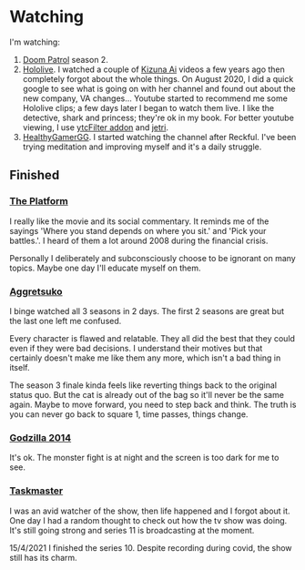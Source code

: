 # Watching

I'm watching:

1. [Doom Patrol](https://www.imdb.com/title/tt8416494/) season 2.
2. [Hololive](https://virtualyoutuber.fandom.com/wiki/Hololive). I watched a couple of [Kizuna Ai](https://en.wikipedia.org/wiki/Kizuna_AI) videos a few years ago then completely forgot about the whole things. On August 2020, I did a quick google to see what is going on with her channel and found out about the new company, VA changes... Youtube started to recommend me some Hololive clips; a few days later I began to watch them live. I like the detective, shark and princess; they're ok in my book. For better youtube viewing, I use [ytcFilter addon](https://addons.mozilla.org/en-US/firefox/addon/ytcfilter/) and [jetri](https://hololive.jetri.co/#/).
3. [HealthyGamerGG](https://www.youtube.com/channel/UClHVl2N3jPEbkNJVx-ItQIQ). I started watching the channel after Reckful. I've been trying meditation and improving myself and it's a daily struggle.

## Finished

### [The Platform](https://en.wikipedia.org/wiki/The_Platform_(film))

I really like the movie and its social commentary.
It reminds me of the sayings 'Where you stand depends on where you sit.' and 'Pick your battles.'.
I heard of them a lot around 2008 during the financial crisis.

Personally I deliberately and subconsciously choose to be ignorant on many topics.
Maybe one day I'll educate myself on them.

### [Aggretsuko](https://en.wikipedia.org/wiki/Aggretsuko)

I binge watched all 3 seasons in 2 days.
The first 2 seasons are great but the last one left me confused.

Every character is flawed and relatable.
They all did the best that they could even if they were bad decisions.
I understand their motives but that certainly doesn't make me like them any more, which isn't a bad thing in itself.

The season 3 finale kinda feels like reverting things back to the original status quo.
But the cat is already out of the bag so it'll never be the same again.
Maybe to move forward, you need to step back and think.
The truth is you can never go back to square 1, time passes, things change.

### [Godzilla 2014](https://en.wikipedia.org/wiki/Godzilla_(2014_film))

It's ok. The monster fight is at night and the screen is too dark for me to see.

### [Taskmaster](https://en.wikipedia.org/wiki/Taskmaster_(TV_series))

I was an avid watcher of the show, then life happened and I forgot about it.
One day I had a random thought to check out how the tv show was doing.
It's still going strong and series 11 is broadcasting at the moment.

15/4/2021 I finished the series 10.
Despite recording during covid, the show still has its charm.
